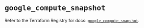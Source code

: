 # `google_compute_snapshot`

Refer to the Terraform Registry for docs: [`google_compute_snapshot`](https://registry.terraform.io/providers/hashicorp/google-beta/5.13.0/docs/resources/google_compute_snapshot).
